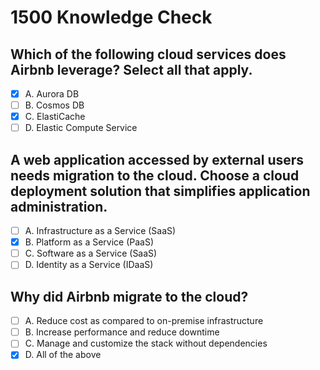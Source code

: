 # 1500 Knowledge Check

## Which of the following cloud services does Airbnb leverage? Select all that apply.

- [X] A. Aurora DB
- [ ] B. Cosmos DB
- [X] C. ElastiCache
- [ ] D. Elastic Compute Service

## A web application accessed by external users needs migration to the cloud. Choose a cloud deployment solution that simplifies application administration.

- [ ] A. Infrastructure as a Service (SaaS)
- [X] B. Platform as a Service (PaaS)
- [ ] C. Software as a Service (SaaS)
- [ ] D. Identity as a Service (IDaaS)

## Why did Airbnb migrate to the cloud?

- [ ] A. Reduce cost as compared to on-premise infrastructure
- [ ] B. Increase performance and reduce downtime
- [ ] C. Manage and customize the stack without dependencies
- [X] D. All of the above
